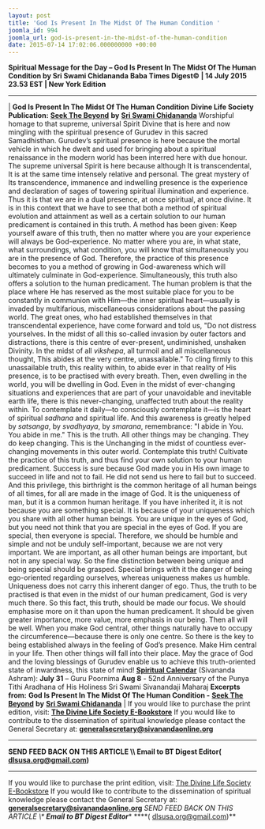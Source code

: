 ```yaml
---
layout: post
title: 'God Is Present In The Midst Of The Human Condition '
joomla_id: 994
joomla_url: god-is-present-in-the-midst-of-the-human-condition
date: 2015-07-14 17:02:06.000000000 +00:00
---
```

**Spiritual Message for the Day – God Is Present In The Midst Of The Human Condition by Sri Swami Chidananda**
 **Baba Times Digest© | 14 July 2015 23.53 EST | New York Edition**
* * *
| 
**God Is Present In The Midst Of The Human Condition**
**Divine Life Society Publication:** [**Seek The Beyond**](http://www.dlshq.org/messages/godispresent.htm) **by** [**Sri Swami Chidananda**](http://www.dlshq.org/saints/chida.htm)
Worshipful homage to that supreme, universal Spirit Divine that is here and now mingling with the spiritual presence of Gurudev in this sacred Samadhisthan. Gurudev’s spiritual presence is here because the mortal vehicle in which he dwelt and used for bringing about a spiritual renaissance in the modern world has been interred here with due honour. The supreme universal Spirit is here because although It is transcendental, It is at the same time intensely relative and personal. The great mystery of Its transcendence, immanence and indwelling presence is the experience and declaration of sages of towering spiritual illumination and experience.
Thus it is that we are in a dual presence, at once spiritual, at once divine. It is in this context that we have to see that both a method of spiritual evolution and attainment as well as a certain solution to our human predicament is contained in this truth. A method has been given: Keep yourself aware of this truth, then no matter where you are your experience will always be God-experience. No matter where you are, in what state, what surroundings, what condition, you will know that simultaneously you are in the presence of God.
Therefore, the practice of this presence becomes to you a method of growing in God-awareness which will ultimately culminate in God-experience. Simultaneously, this truth also offers a solution to the human predicament. The human problem is that the place where He has reserved as the most suitable place for you to be constantly in communion with Him—the inner spiritual heart—usually is invaded by multifarious, miscellaneous considerations about the passing world. The great ones, who had established themselves in that transcendental experience, have come forward and told us, "Do not distress yourselves. In the midst of all this so-called invasion by outer factors and distractions, there is this centre of ever-present, undiminished, unshaken Divinity. In the midst of all _vikshepa_, all turmoil and all miscellaneous thought, This abides at the very centre, unassailable."
To cling firmly to this unassailable truth, this reality within, to abide ever in that reality of His presence, is to be practised with every breath. Then, even dwelling in the world, you will be dwelling in God. Even in the midst of ever-changing situations and experiences that are part of your unavoidable and inevitable earth life, there is this never-changing, unaffected truth about the reality within.
To contemplate it daily—to consciously contemplate it—is the heart of spiritual _sadhana_ and spiritual life. And this awareness is greatly helped by _satsanga_, by _svadhyaya_, by _smarana_, remembrance: "I abide in You. You abide in me." This is the truth. All other things may be changing. They do keep changing. This is the Unchanging in the midst of countless ever-changing movements in this outer world.
Contemplate this truth! Cultivate the practice of this truth, and thus find your own solution to your human predicament. Success is sure because God made you in His own image to succeed in life and not to fail. He did not send us here to fail but to succeed. And this privilege, this birthright is the common heritage of all human beings of all times, for all are made in the image of God.
It is the uniqueness of man, but it is a common human heritage. If you have inherited it, it is not because you are something special. It is because of your uniqueness which you share with all other human beings. You are unique in the eyes of God, but you need not think that you are special in the eyes of God. If you are special, then everyone is special.
Therefore, we should be humble and simple and not be unduly self-important, because we are not very important. We are important, as all other human beings are important, but not in any special way. So the fine distinction between being unique and being special should be grasped. Special brings with it the danger of being ego-oriented regarding ourselves, whereas uniqueness makes us humble. Uniqueness does not carry this inherent danger of ego.
Thus, the truth to be practised is that even in the midst of our human predicament, God is very much there. So this fact, this truth, should be made our focus. We should emphasise more on it than upon the human predicament. It should be given greater importance, more value, more emphasis in our being. Then all will be well. When you make God central, other things naturally have to occupy the circumference—because there is only one centre.
So there is the key to being established always in the feeling of God’s presence. Make Him central in your life. Then other things will fall into their place. May the grace of God and the loving blessings of Gurudev enable us to achieve this truth-oriented state of inwardness, this state of mind!
[**Spiritual Calendar**](http://dlshq.org/religions/calendar.htm) (Sivananda Ashram):
**July 31** – Guru Poornima
**Aug 8** - 52nd Anniversary of the Punya Tithi Aradhana of His Holiness Sri Swami Sivanandaji Maharaj
**Excerpts from:**  **God Is Present In The Midst Of The Human Condition -** [**Seek The Beyond**](http://www.dlshq.org/messages/godispresent.htm) **by** [**Sri Swami Chidananda**](http://www.dlshq.org/saints/chida.htm)
 |
If you would like to purchase the print edition, visit: **[The Divine Life Society E-Bookstore](http://www.dlshq.org/download/download.htm)**
If you would like to contribute to the dissemination of spiritual knowledge please contact the General Secretary at: [](mailto:%20%3Cscript%20type=%27text/javascript%27%3E%20%3C%21--%20var%20prefix%20=%20%27ma%27%20+%20%27il%27%20+%20%27to%27;%20var%20path%20=%20%27hr%27%20+%20%27ef%27%20+%20%27=%27;%20var%20addy57016%20=%20%27generalsecretary%27%20+%20%27@%27;%20addy57016%20=%20addy57016%20+%20%27sivanandaonline%27%20+%20%27.%27%20+%20%27org%27;%20document.write%28%27%3Ca%20%27%20+%20path%20+%20%27%5C%27%27%20+%20prefix%20+%20%27:%27%20+%20addy57016%20+%20%27%5C%27%3E%27%29;%20document.write%28addy57016%29;%20document.write%28%27%3C%5C/a%3E%27%29;%20//--%3E%5Cn%20%3C/script%3E%3Cscript%20type=%27text/javascript%27%3E%20%3C%21--%20document.write%28%27%3Cspan%20style=%5C%27display:%20none;%5C%27%3E%27%29;%20//--%3E%20%3C/script%3EThis%20email%20address%20is%20being%20protected%20from%20spambots.%20You%20need%20JavaScript%20enabled%20to%20view%20it.%20%3Cscript%20type=%27text/javascript%27%3E%20%3C%21--%20document.write%28%27%3C/%27%29;%20document.write%28%27span%3E%27%29;%20//--%3E%20%3C/script%3E?subject=Contribution%20to%20Dissemination%20of%20Spiritual%20Knowledge) **generalsecretary@sivanandaonline.org**
****
**SEND FEED BACK ON THIS ARTICLE \\\ Email to BT Digest Editor[](mailto:%20%3Cscript%20type=%27text/javascript%27%3E%20%3C%21--%20var%20prefix%20=%20%27ma%27%20+%20%27il%27%20+%20%27to%27;%20var%20path%20=%20%27hr%27%20+%20%27ef%27%20+%20%27=%27;%20var%20addy72654%20=%20%27dlsusa.org%27%20+%20%27@%27;%20addy72654%20=%20addy72654%20+%20%27gmail%27%20+%20%27.%27%20+%20%27com%27;%20document.write%28%27%3Ca%20%27%20+%20path%20+%20%27%5C%27%27%20+%20prefix%20+%20%27:%27%20+%20addy72654%20+%20%27%5C%27%3E%27%29;%20document.write%28addy72654%29;%20document.write%28%27%3C%5C/a%3E%27%29;%20//--%3E%5Cn%20%3C/script%3E%3Cscript%20type=%27text/javascript%27%3E%20%3C%21--%20document.write%28%27%3Cspan%20style=%5C%27display:%20none;%5C%27%3E%27%29;%20//--%3E%20%3C/script%3EThis%20email%20address%20is%20being%20protected%20from%20spambots.%20You%20need%20JavaScript%20enabled%20to%20view%20it.%20%3Cscript%20type=%27text/javascript%27%3E%20%3C%21--%20document.write%28%27%3C/%27%29;%20document.write%28%27span%3E%27%29;%20//--%3E%20%3C/script%3E?subject=DLS%20Posts)( [dlsusa.org@gmail.com](mailto:dlsusa.org@gmail.com))**
* * *
  
If you would like to purchase the print edition, visit: [The Divine Life Society E-Bookstore](http://www.dlshq.org/download/download.htm)
If you would like to contribute to the dissemination of spiritual knowledge please contact the General Secretary at: **[generalsecretary@sivanandaonline.org](mailto:generalsecretary@sivanandaonline.org)**
**SEND FEED BACK ON THIS ARTICLE \\\**  **Email to BT Digest Editor**** [](mailto:%20%3Cscript%20type=%27text/javascript%27%3E%20%3C%21--%20var%20prefix%20=%20%27ma%27%20+%20%27il%27%20+%20%27to%27;%20var%20path%20=%20%27hr%27%20+%20%27ef%27%20+%20%27=%27;%20var%20addy72654%20=%20%27dlsusa.org%27%20+%20%27@%27;%20addy72654%20=%20addy72654%20+%20%27gmail%27%20+%20%27.%27%20+%20%27com%27;%20document.write%28%27%3Ca%20%27%20+%20path%20+%20%27%5C%27%27%20+%20prefix%20+%20%27:%27%20+%20addy72654%20+%20%27%5C%27%3E%27%29;%20document.write%28addy72654%29;%20document.write%28%27%3C%5C/a%3E%27%29;%20//--%3E%5Cn%20%3C/script%3E%3Cscript%20type=%27text/javascript%27%3E%20%3C%21--%20document.write%28%27%3Cspan%20style=%5C%27display:%20none;%5C%27%3E%27%29;%20//--%3E%20%3C/script%3EThis%20email%20address%20is%20being%20protected%20from%20spambots.%20You%20need%20JavaScript%20enabled%20to%20view%20it.%20%3Cscript%20type=%27text/javascript%27%3E%20%3C%21--%20document.write%28%27%3C/%27%29;%20document.write%28%27span%3E%27%29;%20//--%3E%20%3C/script%3E?subject=DLS%20Posts)****( [dlsusa.org@gmail.com](mailto:dlsusa.org@gmail.com))**  
